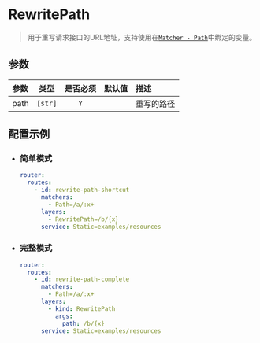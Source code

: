 # RewritePath

> 用于重写请求接口的URL地址，支持使用在[`Matcher - Path`](../matchers/path.md)中绑定的变量。

## 参数

| 参数   |   类型    | 是否必须 | 默认值 | 描述    |
|:-----|:-------:|:----:|:---:|:------|
| path | `[str]` | `Y`  |     | 重写的路径 |

## 配置示例

- ### 简单模式

    ```yaml
    router:
      routes:
        - id: rewrite-path-shortcut
          matchers:
            - Path=/a/:x+
          layers:
            - RewritePath=/b/{x}
          service: Static=examples/resources
    ```

- ### 完整模式

    ```yaml
    router:
      routes:
        - id: rewrite-path-complete
          matchers:
            - Path=/a/:x+
          layers:
            - kind: RewritePath
              args:
                path: /b/{x}
          service: Static=examples/resources
    ```